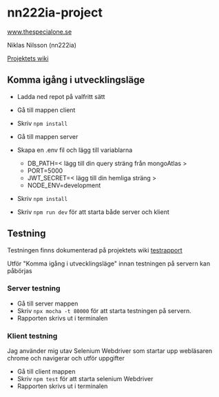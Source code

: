# nn222ia-project 

www.thespecialone.se

Niklas Nilsson (nn222ia)

[Projektets wiki](https://github.com/1dv430/nn222ia-project/wiki)

## Komma igång i utvecklingsläge

* Ladda ned repot på valfritt sätt
* Gå till mappen client
* Skriv `npm install`
* Gå till mappen server
* Skapa en .env fil och lägg till variablarna

   * DB_PATH=< lägg till din query sträng från mongoAtlas >
   * PORT=5000
   * JWT_SECRET=< lägg till din hemliga sträng >
   * NODE_ENV=development

* Skriv `npm install`
* Skriv `npm run dev` för att starta både server och klient

## Testning

Testningen finns dokumenterad på projektets wiki [testrapport](https://github.com/1dv430/nn222ia-project/wiki/Test-Rapport)

Utför "Komma igång i utvecklingsläge" innan testningen på servern kan påbörjas

### Server testning

* Gå till server mappen
* Skriv `npx mocha -t 80000` för att starta testningen på servern.
* Rapporten skrivs ut i terminalen

### Klient testning

Jag använder mig utav Selenium Webdriver som startar upp webläsaren chrome och navigerar och
utför uppgifter

* Gå till client mappen
* Skriv `npm test` för att starta selenium Webdriver
* Rapporten skrivs ut i terminalen
